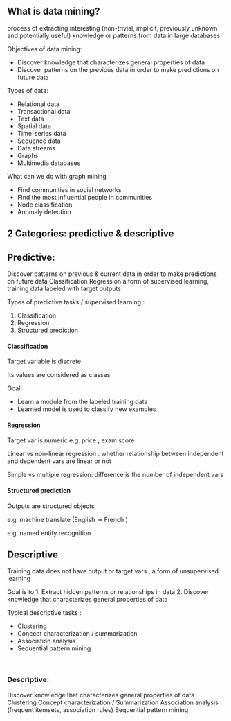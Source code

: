## What is data mining?

process of extracting interesting (non-trivial, implicit, previously unknown and potentially useful) knowledge or patterns from data in large databases

Objectives of data mining: 

- Discover knowledge that characterizes general properties of data 
- Discover patterns on the previous data in order to make predictions on future data

Types of data:

- Relational data 
- Transactional data 
- Text data 
- Spatial data 
- Time-series data 
- Sequence data 
- Data streams 
- Graphs 
- Multimedia databases

What can we do with graph mining : 

- Find communities in social networks 
- Find the most influential people in communities 
- Node classification 
- Anomaly detection



## 2 Categories: predictive & descriptive

## Predictive:

 Discover patterns on previous & current data in order to make predictions on future data Classification Regression a form of supervised learning, training data labeled with target outputs 

Types of predictive tasks / supervised learning :

1. Classification
2.  Regression 
3. Structured prediction

#### Classification 

Target variable is discrete

Its values are considered as classes 

Goal: 

- Learn a module from the labeled training data 
- Learned model is used to classify new examples

#### Regression 

Target var is numeric  e.g. price , exam score

Linear vs non-linear regression : whether relationship between independent and dependent vars are linear or not 

Simple vs multiple regression: difference is the number of independent vars 

#### Structured prediction 

Outputs are structured objects 

e.g. machine translate (English -> French )

e.g. named entity recognition 

## Descriptive 

Training data does not have output or target vars ,  a form of unsupervised learning 

Goal is to 1. Extract hidden patterns or relationships in data     2. Discover knowledge that characterizes general properties of data 

Typical descriptive tasks : 

- Clustering 
- Concept characterization / summarization 
- Association analysis
- Sequential pattern mining 











​	

















### Descriptive: 

Discover knowledge that characterizes general properties of data Clustering Concept characterization / Summarization Association analysis (frequent itemsets, association rules) Sequential pattern mining